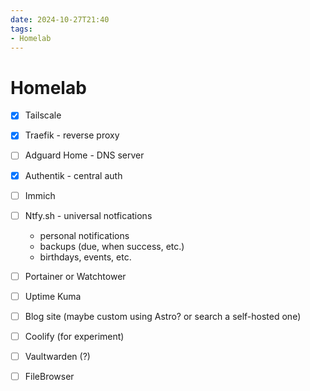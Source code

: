 ```yaml
---
date: 2024-10-27T21:40
tags: 
- Homelab
---
```

<!-- 2024-10-27-2140 (October 27, 2024 09:40:01 PM) -->

# Homelab

- [x] Tailscale
- [x] Traefik - reverse proxy
- [ ] Adguard Home - DNS server

- [x] Authentik - central auth
- [ ] Immich
- [ ] Ntfy.sh - universal notfications
    - personal notifications
    - backups (due, when success, etc.)
    - birthdays, events, etc.
- [ ] Portainer or Watchtower
- [ ] Uptime Kuma
- [ ] Blog site (maybe custom using Astro? or search a self-hosted one) 
- [ ] Coolify (for experiment)
- [ ] Vaultwarden (?)
- [ ] FileBrowser

